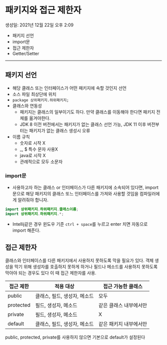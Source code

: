 # 패키지와 접근 제한자

생성일: 2021년 12월 22일 오후 2:09

- 패키지 선언
- import문
- 접근 제한자
- Getter/Setter

---

## 패키지 선언

- 해당 클래스 또는 인터페이스가 어떤 패키지에 속할 것인지 선언
- 소스 파일 최상단에 위치
- `package 상위패키지.하위패키지;`
- 클래스와 연동성
  - 패키지는 클래스의 일부이기도 하다. 만약 클래스를 이동해야 한다면 패키지 전체를 옮겨야한다.
  - JDK 8 이전 버전에서는 패키지가 없는 클래스 선언 가능, JDK 11 이후 버전부터는 패키지가 없는 클래스 생성시 오류
- 이름 규칙
  - 숫자로 시작 X
  - \_, $ 특수 문자 사용X
  - java로 시작 X
  - 관례적으로 모두 소문자

### import문

- 사용하고자 하는 클래스 or 인터페이스가 다른 패키지에 소속되어 있다면, import문으로 해당 패키지의 클래스 또느 인터페이스를 가져와 사용할 것임을 컴파일러에게 알려줘야 합니자.

```java
import 상위패키지.하위패키지.클래스이름;
import 상위패키지.하위패키지.*;
```

- Intellij같은 경우 윈도우 기준 `ctrl + space`를 누르고 enter 치면 자동으로 import 해준다.

## 접근 제한자

클래스와 인터페이스를 다른 패키지에서 사용하지 못하도록 막을 필요가 있다. 객체 생성을 막기 위해 생성자를 호출하지 못하게 하거나 필드나 메소드를 사용하지 못하도록 막아야 되는 경우도 있다 이 때 접근 제한자를 사용.

| 접근 제한 | 적용 대상                    | 접근 가능한 클래스     |
| --------- | ---------------------------- | ---------------------- |
| public    | 클래스, 필드, 생성자, 메소드 | 모두                   |
| protected | 필드, 생성자, 메소드         | 같은 클래스 내부에서만 |
| private   | 필드, 생성자, 메소드         | X                      |
| default   | 클래스, 필드, 생성자, 메소드 | 같은 패키지 내부에서만 |

public, protected, private를 사용하지 않으면 기본으로 default가 설정된다
